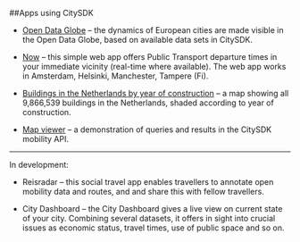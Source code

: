 ##Apps using CitySDK


- [Open Data Globe](http://dev.citysdk.waag.org/visualisation/) &ndash; the dynamics of European cities are made visible in the Open Data Globe, based on available data sets in CitySDK.

- [Now](http://dev.citysdk.waag.org/now) &ndash; this simple web app offers Public Transport departure times in your immediate vicinity (real-time where available). The web app works in Amsterdam, Helsinki, Manchester, Tampere (Fi).

- [Buildings in the Netherlands by year of construction](http://dev.citysdk.waag.org/buildings) &ndash; a map showing all 9,866,539 buildings in the Netherlands, shaded according to year of construction.

- [Map viewer](http://dev.citysdk.waag.org/map) &ndash; a demonstration of queries and results in the CitySDK mobility API. 

<hr/>

In development:

- Reisradar &ndash; this social travel app enables travellers to annotate open mobility data and routes, and and share this with fellow travellers.  

- City Dashboard &ndash; the City Dashboard gives a live view on current state of your city. Combining several datasets, it offers in sight into crucial issues as economic status, travel times, use of public space and so on.


